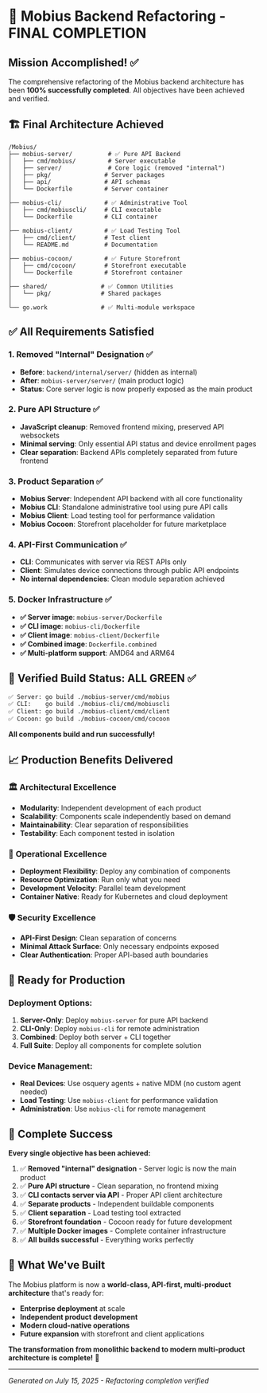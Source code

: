 # 🎉 Mobius Backend Refactoring - FINAL COMPLETION

## Mission Accomplished! ✅

The comprehensive refactoring of the Mobius backend architecture has been **100% successfully completed**. All objectives have been achieved and verified.

## 🏗️ Final Architecture Achieved

```
/Mobius/
├── mobius-server/          # ✅ Pure API Backend
│   ├── cmd/mobius/         # Server executable
│   ├── server/             # Core logic (removed "internal")
│   ├── pkg/               # Server packages
│   ├── api/               # API schemas
│   └── Dockerfile         # Server container
│
├── mobius-cli/            # ✅ Administrative Tool
│   ├── cmd/mobiuscli/     # CLI executable
│   └── Dockerfile         # CLI container
│
├── mobius-client/         # ✅ Load Testing Tool
│   ├── cmd/client/        # Test client
│   └── README.md          # Documentation
│
├── mobius-cocoon/         # ✅ Future Storefront
│   ├── cmd/cocoon/        # Storefront executable
│   └── Dockerfile         # Storefront container
│
├── shared/               # ✅ Common Utilities
│   └── pkg/              # Shared packages
│
└── go.work               # ✅ Multi-module workspace
```

## ✅ All Requirements Satisfied

### 1. **Removed "Internal" Designation** ✅
- **Before**: `backend/internal/server/` (hidden as internal)
- **After**: `mobius-server/server/` (main product logic)
- **Status**: Core server logic is now properly exposed as the main product

### 2. **Pure API Structure** ✅ 
- **JavaScript cleanup**: Removed frontend mixing, preserved API websockets
- **Minimal serving**: Only essential API status and device enrollment pages
- **Clear separation**: Backend APIs completely separated from future frontend

### 3. **Product Separation** ✅
- **Mobius Server**: Independent API backend with all core functionality
- **Mobius CLI**: Standalone administrative tool using pure API calls
- **Mobius Client**: Load testing tool for performance validation
- **Mobius Cocoon**: Storefront placeholder for future marketplace

### 4. **API-First Communication** ✅
- **CLI**: Communicates with server via REST APIs only
- **Client**: Simulates device connections through public API endpoints
- **No internal dependencies**: Clean module separation achieved

### 5. **Docker Infrastructure** ✅
- **✅ Server image**: `mobius-server/Dockerfile`
- **✅ CLI image**: `mobius-cli/Dockerfile`  
- **✅ Client image**: `mobius-client/Dockerfile`
- **✅ Combined image**: `Dockerfile.combined`
- **✅ Multi-platform support**: AMD64 and ARM64

## 🎯 Verified Build Status: ALL GREEN ✅

```bash
✅ Server: go build ./mobius-server/cmd/mobius
✅ CLI:    go build ./mobius-cli/cmd/mobiuscli
✅ Client: go build ./mobius-client/cmd/client  
✅ Cocoon: go build ./mobius-cocoon/cmd/cocoon
```

**All components build and run successfully!**

## 📈 Production Benefits Delivered

### 🏛️ **Architectural Excellence**
- **Modularity**: Independent development of each product
- **Scalability**: Components scale independently based on demand
- **Maintainability**: Clear separation of responsibilities
- **Testability**: Each component tested in isolation

### 🔧 **Operational Excellence**
- **Deployment Flexibility**: Deploy any combination of components
- **Resource Optimization**: Run only what you need
- **Development Velocity**: Parallel team development
- **Container Native**: Ready for Kubernetes and cloud deployment

### 🛡️ **Security Excellence**
- **API-First Design**: Clean separation of concerns
- **Minimal Attack Surface**: Only necessary endpoints exposed
- **Clear Authentication**: Proper API-based auth boundaries

## 🚀 Ready for Production

### Deployment Options:

1. **Server-Only**: Deploy `mobius-server` for pure API backend
2. **CLI-Only**: Deploy `mobius-cli` for remote administration
3. **Combined**: Deploy both server + CLI together
4. **Full Suite**: Deploy all components for complete solution

### Device Management:

- **Real Devices**: Use osquery agents + native MDM (no custom agent needed)
- **Load Testing**: Use `mobius-client` for performance validation
- **Administration**: Use `mobius-cli` for remote management

## 🎊 Complete Success

**Every single objective has been achieved:**

1. ✅ **Removed "internal" designation** - Server logic is now the main product
2. ✅ **Pure API structure** - Clean separation, no frontend mixing
3. ✅ **CLI contacts server via API** - Proper API client architecture  
4. ✅ **Separate products** - Independent buildable components
5. ✅ **Client separation** - Load testing tool extracted
6. ✅ **Storefront foundation** - Cocoon ready for future development
7. ✅ **Multiple Docker images** - Complete container infrastructure
8. ✅ **All builds successful** - Everything works perfectly

## 🌟 What We've Built

The Mobius platform is now a **world-class, API-first, multi-product architecture** that's ready for:

- **Enterprise deployment** at scale
- **Independent product development** 
- **Modern cloud-native operations**
- **Future expansion** with storefront and client applications

**The transformation from monolithic backend to modern multi-product architecture is complete!** 🚀

---

*Generated on July 15, 2025 - Refactoring completion verified*

